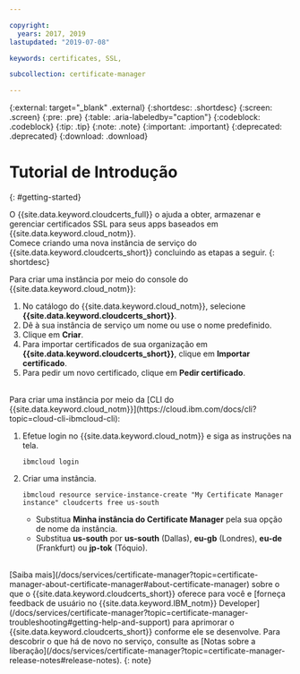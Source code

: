 ```yaml
---

copyright:
  years: 2017, 2019
lastupdated: "2019-07-08"

keywords: certificates, SSL,

subcollection: certificate-manager

---
```


{:external: target="_blank" .external}
{:shortdesc: .shortdesc}
{:screen: .screen}
{:pre: .pre}
{:table: .aria-labeledby="caption"}
{:codeblock: .codeblock}
{:tip: .tip}
{:note: .note}
{:important: .important}
{:deprecated: .deprecated}
{:download: .download}

# Tutorial de Introdução
{: #getting-started}

O {{site.data.keyword.cloudcerts_full}} o ajuda a obter, armazenar e gerenciar certificados SSL para seus apps baseados em {{site.data.keyword.cloud_notm}}.  
Comece criando uma nova instância de serviço do {{site.data.keyword.cloudcerts_short}} concluindo as etapas a seguir.
{: shortdesc}

Para criar uma instância por meio do console do {{site.data.keyword.cloud_notm}}:

1.	No catálogo do {{site.data.keyword.cloud_notm}}, selecione **{{site.data.keyword.cloudcerts_short}}**.
2.	Dê à sua instância de serviço um nome ou use o nome predefinido.
3.	Clique em **Criar**.
4.	Para importar certificados de sua organização em **{{site.data.keyword.cloudcerts_short}}**, clique em
**Importar certificado**.
5.	Para pedir um novo certificado, clique em **Pedir certificado**.

<br/>
Para criar uma instância por meio da [CLI do {{site.data.keyword.cloud_notm}}](https://cloud.ibm.com/docs/cli?topic=cloud-cli-ibmcloud-cli):

1. Efetue login no {{site.data.keyword.cloud_notm}} e siga as instruções na tela.

   ```
   ibmcloud login
   ```

2. Criar uma instância.

   ```
   ibmcloud resource service-instance-create "My Certificate Manager instance" cloudcerts free us-south
   ```

   - Substitua **Minha instância do Certificate Manager** pela sua opção de nome da instância.
   - Substitua **us-south** por **us-south** (Dallas), **eu-gb** (Londres), **eu-de** (Frankfurt) ou **jp-tok** (Tóquio).

<br/>
[Saiba mais](/docs/services/certificate-manager?topic=certificate-manager-about-certificate-manager#about-certificate-manager) sobre o que o {{site.data.keyword.cloudcerts_short}} oferece para você e [forneça feedback de usuário no {{site.data.keyword.IBM_notm}} Developer](/docs/services/certificate-manager?topic=certificate-manager-troubleshooting#getting-help-and-support) para aprimorar o {{site.data.keyword.cloudcerts_short}} conforme ele se desenvolve. Para descobrir o que há de novo no serviço, consulte as [Notas sobre a liberação](/docs/services/certificate-manager?topic=certificate-manager-release-notes#release-notes).
{: note}
